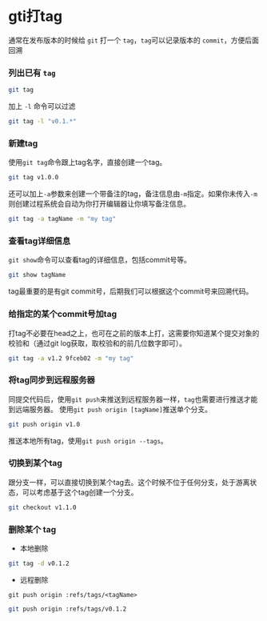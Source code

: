 # gti打tag

通常在发布版本的时候给 `git` 打一个 `tag`，`tag`可以记录版本的 `commit`，方便后面回溯

### 列出已有 `tag`

```bash
git tag
```

加上 `-l` 命令可以过滤

```bash
git tag -l "v0.1.*"
```



### 新建tag

使用`git tag`命令跟上tag名字，直接创建一个tag。

```bash
git tag v1.0.0
```

还可以加上`-a`参数来创建一个带备注的tag，备注信息由`-m`指定。如果你未传入`-m`则创建过程系统会自动为你打开编辑器让你填写备注信息。

```bash
git tag -a tagName -m "my tag"
```



### 查看tag详细信息

`git show`命令可以查看tag的详细信息，包括commit号等。

```bash
git show tagName
```

tag最重要的是有git commit号，后期我们可以根据这个commit号来回溯代码。



### 给指定的某个commit号加tag

打tag不必要在head之上，也可在之前的版本上打，这需要你知道某个提交对象的校验和（通过git log获取，取校验和的前几位数字即可）。

```bash
git tag -a v1.2 9fceb02 -m "my tag"
```



### 将tag同步到远程服务器

同提交代码后，使用`git push`来推送到远程服务器一样，`tag`也需要进行推送才能到远端服务器。
使用`git push origin [tagName]`推送单个分支。

```bash
git push origin v1.0
```

推送本地所有tag，使用`git push origin --tags`。



### 切换到某个tag

跟分支一样，可以直接切换到某个tag去。这个时候不位于任何分支，处于游离状态，可以考虑基于这个tag创建一个分支。

```bash
git checkout v1.1.0
```



### 删除某个 tag

- 本地删除

```bash
git tag -d v0.1.2 
```

- 远程删除

`git push origin :refs/tags/<tagName>`

```bash
git push origin :refs/tags/v0.1.2
```

